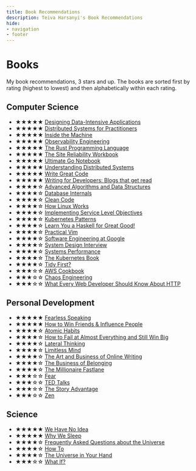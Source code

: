 ```yaml
---
title: Book Recommendations
description: Teiva Harsanyi's Book Recommendations
hide:
- navigation
- footer
---
```


# Books

My book recommendations, 3 stars and up. The books are sorted first by rating (highest to lowest) and then alphabetically within each rating.

## Computer Science

- ★★★★★ [Designing Data-Intensive Applications](https://www.goodreads.com/book/show/23463279-designing-data-intensive-applications)
- ★★★★★ [Distributed Systems for Practitioners](https://www.goodreads.com/book/show/48904523-distributed-systems-for-practitioners)
- ★★★★★ [Inside the Machine](https://www.goodreads.com/book/show/610830.Inside_the_Machine)
- ★★★★★ [Observability Engineering](https://www.goodreads.com/book/show/59039072-observability-engineering)
- ★★★★★ [The Rust Programming Language](https://www.goodreads.com/book/show/50967154-the-rust-programming-language)
- ★★★★★ [The Site Reliability Workbook](https://www.goodreads.com/book/show/39687146-the-site-reliability-workbook)
- ★★★★★ [Ultimate Go Notebook](https://www.goodreads.com/book/show/58655212-ultimate-go-notebook)
- ★★★★★ [Understanding Distributed Systems](https://www.goodreads.com/book/show/56977420-understanding-distributed-systems)
- ★★★★★ [Write Great Code](https://www.goodreads.com/book/show/48571131-write-great-code-volume-1-2nd-edition)
- ★★★★★ [Writing for Developers: Blogs that get read](https://www.goodreads.com/book/show/219199634-writing-for-developers)
- ★★★★☆ [Advanced Algorithms and Data Structures](https://www.goodreads.com/book/show/52362532-advanced-algorithms-and-data-structures)
- ★★★★☆ [Database Internals](https://www.goodreads.com/book/show/44647144-database-internals)
- ★★★★☆ [Clean Code](https://www.goodreads.com/book/show/3735293-clean-code)
- ★★★★☆ [How Linux Works](https://www.goodreads.com/book/show/52999746-how-linux-works)
- ★★★★☆ [Implementing Service Level Objectives](https://www.goodreads.com/book/show/51771842-implementing-service-level-objectives)
- ★★★★☆ [Kubernetes Patterns](https://www.goodreads.com/book/show/44144501-kubernetes-patterns)
- ★★★★☆ [Learn You a Haskell for Great Good!](https://www.goodreads.com/book/show/17085796-learn-you-a-haskell-for-great-good)
- ★★★★☆ [Practical Vim](https://www.goodreads.com/book/show/13607232-practical-vim)
- ★★★★☆ [Software Engineering at Google](https://www.goodreads.com/book/show/48816586-software-engineering-at-google)
- ★★★★☆ [System Design Interview](https://www.goodreads.com/book/show/54109255-system-design-interview-an-insider-s-guide)
- ★★★★☆ [Systems Performance](https://www.goodreads.com/book/show/18058001-systems-performance)
- ★★★★☆ [The Kubernetes Book](https://www.goodreads.com/book/show/35494978-the-kubernetes-book)
- ★★★★☆ [Tidy First?](https://www.goodreads.com/book/show/171691901-tidy-first)
- ★★★☆☆ [AWS Cookbook](https://www.goodreads.com/book/show/58230360-aws-cookbook)
- ★★★☆☆ [Chaos Engineering](https://www.goodreads.com/book/show/45689179-chaos-engineering)
- ★★★☆☆ [What Every Web Developer Should Know About HTTP](https://www.goodreads.com/book/show/18516605-what-every-web-developer-should-know-about-http)

## Personal Development

- ★★★★★ [Fearless Speaking](https://www.goodreads.com/book/show/24043419-fearless-speaking)
- ★★★★★ [How to Win Friends & Influence People](https://www.goodreads.com/book/show/4865.How_to_Win_Friends_Influence_People)
- ★★★★☆ [Atomic Habits](https://www.goodreads.com/book/show/40121378-atomic-habits)
- ★★★★☆ [How to Fail at Almost Everything and Still Win Big](https://www.goodreads.com/book/show/17859574-how-to-fail-at-almost-everything-and-still-win-big)
- ★★★★☆ [Lateral Thinking](https://www.goodreads.com/book/show/10675.Lateral_Thinking)
- ★★★★☆ [Limitless Mind](https://www.goodreads.com/book/show/42940498-limitless-mind)
- ★★★★☆ [The Art and Business of Online Writing](https://www.goodreads.com/book/show/55189231-the-art-and-business-of-online-writing)
- ★★★★☆ [The Business of Belonging](https://www.goodreads.com/book/show/55180348-the-business-of-belonging)
- ★★★★☆ [The Millionaire Fastlane](https://www.goodreads.com/book/show/18872437-the-millionaire-fastlane)
- ★★★☆☆ [Fear](https://www.goodreads.com/book/show/55189231-the-art-and-business-of-online-writing)
- ★★★☆☆ [TED Talks](https://www.goodreads.com/book/show/41044212-ted-talks)
- ★★★☆☆ [The Story Advantage](https://www.goodreads.com/book/show/56241849-the-story-advantage)
- ★★★☆☆ [Zen](https://www.goodreads.com/book/show/41081321-zen)

## Science

- ★★★★★ [We Have No Idea](https://www.goodreads.com/book/show/31625636-we-have-no-idea)
- ★★★★★ [Why We Sleep](https://www.goodreads.com/book/show/34466963-why-we-sleep)
- ★★★★☆ [Frequently Asked Questions about the Universe](https://www.goodreads.com/book/show/57410613-frequently-asked-questions-about-the-universe)
- ★★★★☆ [How To](https://www.goodreads.com/book/show/43852758-how-to)
- ★★★★☆ [The Universe in Your Hand](https://www.goodreads.com/book/show/22892322-the-universe-in-your-hand)
- ★★★☆☆ [What If?](https://www.goodreads.com/book/show/55189231-the-art-and-business-of-online-writing)




